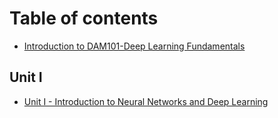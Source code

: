 # Table of contents


* [Introduction to DAM101-Deep Learning Fundamentals](README.md)

## Unit I
* [Unit I - Introduction to Neural Networks and Deep Learning](unit-1/unit-1-studyguide.md)


